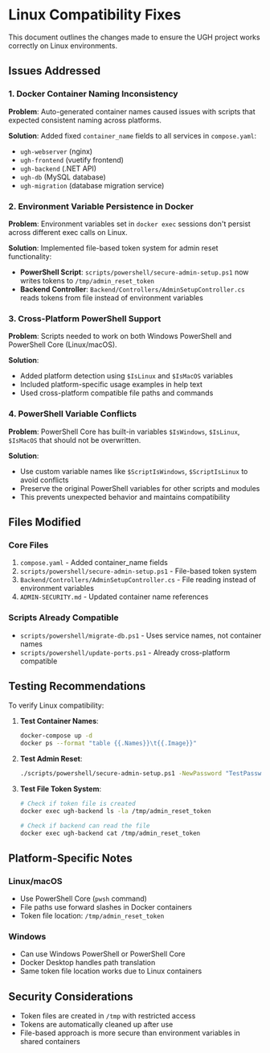 # Linux Compatibility Fixes

This document outlines the changes made to ensure the UGH project works correctly on Linux environments.

## Issues Addressed

### 1. Docker Container Naming Inconsistency
**Problem**: Auto-generated container names caused issues with scripts that expected consistent naming across platforms.

**Solution**: Added fixed `container_name` fields to all services in `compose.yaml`:
- `ugh-webserver` (nginx)
- `ugh-frontend` (vuetify frontend)
- `ugh-backend` (.NET API)
- `ugh-db` (MySQL database)
- `ugh-migration` (database migration service)

### 2. Environment Variable Persistence in Docker
**Problem**: Environment variables set in `docker exec` sessions don't persist across different exec calls on Linux.

**Solution**: Implemented file-based token system for admin reset functionality:
- **PowerShell Script**: `scripts/powershell/secure-admin-setup.ps1` now writes tokens to `/tmp/admin_reset_token`
- **Backend Controller**: `Backend/Controllers/AdminSetupController.cs` reads tokens from file instead of environment variables

### 3. Cross-Platform PowerShell Support
**Problem**: Scripts needed to work on both Windows PowerShell and PowerShell Core (Linux/macOS).

**Solution**: 
- Added platform detection using `$IsLinux` and `$IsMacOS` variables
- Included platform-specific usage examples in help text
- Used cross-platform compatible file paths and commands

### 4. PowerShell Variable Conflicts
**Problem**: PowerShell Core has built-in variables `$IsWindows`, `$IsLinux`, `$IsMacOS` that should not be overwritten.

**Solution**: 
- Use custom variable names like `$ScriptIsWindows`, `$ScriptIsLinux` to avoid conflicts
- Preserve the original PowerShell variables for other scripts and modules
- This prevents unexpected behavior and maintains compatibility

## Files Modified

### Core Files
1. `compose.yaml` - Added container_name fields
2. `scripts/powershell/secure-admin-setup.ps1` - File-based token system
3. `Backend/Controllers/AdminSetupController.cs` - File reading instead of environment variables
4. `ADMIN-SECURITY.md` - Updated container name references

### Scripts Already Compatible
- `scripts/powershell/migrate-db.ps1` - Uses service names, not container names
- `scripts/powershell/update-ports.ps1` - Already cross-platform compatible

## Testing Recommendations

To verify Linux compatibility:

1. **Test Container Names**:
   ```bash
   docker-compose up -d
   docker ps --format "table {{.Names}}\t{{.Image}}"
   ```

2. **Test Admin Reset**:
   ```bash
   ./scripts/powershell/secure-admin-setup.ps1 -NewPassword "TestPassword123!"
   ```

3. **Test File Token System**:
   ```bash
   # Check if token file is created
   docker exec ugh-backend ls -la /tmp/admin_reset_token
   
   # Check if backend can read the file
   docker exec ugh-backend cat /tmp/admin_reset_token
   ```

## Platform-Specific Notes

### Linux/macOS
- Use PowerShell Core (`pwsh` command)
- File paths use forward slashes in Docker containers
- Token file location: `/tmp/admin_reset_token`

### Windows
- Can use Windows PowerShell or PowerShell Core
- Docker Desktop handles path translation
- Same token file location works due to Linux containers

## Security Considerations

- Token files are created in `/tmp` with restricted access
- Tokens are automatically cleaned up after use
- File-based approach is more secure than environment variables in shared containers

